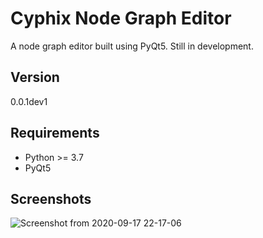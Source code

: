 Cyphix Node Graph Editor
========================

A node graph editor built using PyQt5. Still in development.

Version
-------
0.0.1dev1

Requirements
------------

- Python >= 3.7
- PyQt5

Screenshots
-----------

![Screenshot from 2020-09-17 22-17-06](https://user-images.githubusercontent.com/10660257/93559767-60c00000-f935-11ea-9016-2b7bb9c36997.png)
